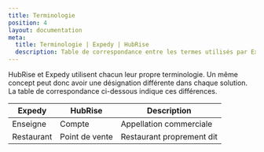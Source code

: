 ```yaml
---
title: Terminologie
position: 4
layout: documentation
meta:
  title: Terminologie | Expedy | HubRise
  description: Table de correspondance entre les termes utilisés par Expedy et HubRise pour le même concept. Connectez vos apps et synchronisez vos données.
---
```


HubRise et Expedy utilisent chacun leur propre terminologie. Un même concept peut donc avoir une désignation différente dans chaque solution. La table de correspondance ci-dessous indique ces différences.

| Expedy     | HubRise        | Description               |
| ---------- | -------------- | ------------------------- |
| Enseigne   | Compte         | Appellation commerciale   |
| Restaurant | Point de vente | Restaurant proprement dit |
